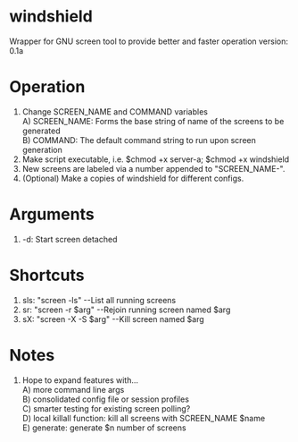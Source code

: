 # windshield
Wrapper for GNU screen tool to provide better and faster operation
version: 0.1a

# Operation
1. Change SCREEN_NAME and COMMAND variables<br>
   A) SCREEN_NAME: Forms the base string of name of the screens to be generated<br>
   B) COMMAND: The default command string to run upon screen generation<br>
2. Make script executable, i.e. $chmod +x server-a; $chmod +x windshield
3. New screens are labeled via a number appended to "SCREEN_NAME-".
4. (Optional) Make a copies of windshield for different configs. 

# Arguments
1. -d: Start screen detached

# Shortcuts
1. sls: "screen -ls"           --List all running screens
2. sr:  "screen -r $arg"       --Rejoin running screen named $arg
3. sX:  "screen -X -S $arg"    --Kill screen named $arg

# Notes
1. Hope to expand features with...<br>
   A) more command line args<br>
   B) consolidated config file or session profiles<br>
   C) smarter testing for existing screen polling?<br>
   D) local killall function: kill all screens with SCREEN_NAME $name<br>
   E) generate: generate $n number of screens<br>
